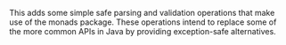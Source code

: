 This adds some simple safe parsing and validation operations that make use of the monads package. These operations intend to replace some of the more common APIs in Java by providing exception-safe alternatives.
